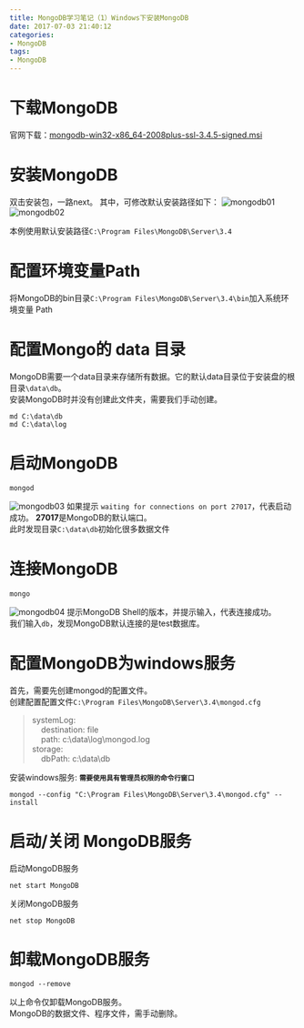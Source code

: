 ```yaml
---
title: MongoDB学习笔记（1）Windows下安装MongoDB
date: 2017-07-03 21:40:12
categories:
- MongoDB
tags:
- MongoDB
---
```


# 下载MongoDB
官网下载：[mongodb-win32-x86_64-2008plus-ssl-3.4.5-signed.msi](https://www.mongodb.com/download-center)

 <!-- more -->

# 安装MongoDB
双击安装包，一路next。
其中，可修改默认安装路径如下：
![mongodb01](/images/mongodb/mongodb01.png)
![mongodb02](/images/mongodb/mongodb02.png)

本例使用默认安装路径`C:\Program Files\MongoDB\Server\3.4`

# 配置环境变量Path
将MongoDB的bin目录`C:\Program Files\MongoDB\Server\3.4\bin`加入系统环境变量 Path

# 配置Mongo的 data 目录
MongoDB需要一个data目录来存储所有数据。它的默认data目录位于安装盘的根目录`\data\db`。  
安装MongoDB时并没有创建此文件夹，需要我们手动创建。
```
md C:\data\db
md C:\data\log
```

# 启动MongoDB
```
mongod
```
![mongodb03](/images/mongodb/mongodb03.png)
如果提示 `waiting for connections on port 27017`，代表启动成功。 **27017**是MongoDB的默认端口。  
此时发现目录`C:\data\db`初始化很多数据文件

# 连接MongoDB
```
mongo
```
![mongodb04](/images/mongodb/mongodb04.png)
提示MongoDB Shell的版本，并提示输入，代表连接成功。  
我们输入`db`，发现MongoDB默认连接的是test数据库。

# 配置MongoDB为windows服务
首先，需要先创建mongod的配置文件。  
创建配置配置文件`C:\Program Files\MongoDB\Server\3.4\mongod.cfg`

> systemLog:  
&nbsp;&nbsp;&nbsp; destination: file  
&nbsp;&nbsp;&nbsp; path: c:\data\log\mongod.log  
storage:  
&nbsp;&nbsp;&nbsp; dbPath: c:\data\db  

安装windows服务:  **`需要使用具有管理员权限的命令行窗口`**
```
mongod --config "C:\Program Files\MongoDB\Server\3.4\mongod.cfg" --install
```

# 启动/关闭 MongoDB服务
启动MongoDB服务
```
net start MongoDB
```
关闭MongoDB服务
```
net stop MongoDB
```

# 卸载MongoDB服务

```
mongod --remove
```
以上命令仅卸载MongoDB服务。  
MongoDB的数据文件、程序文件，需手动删除。